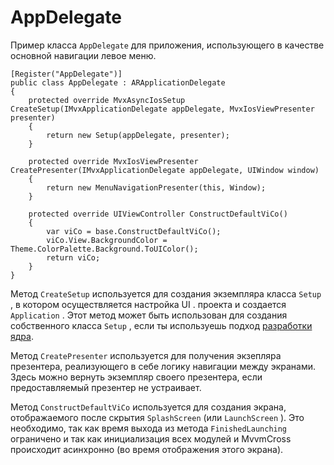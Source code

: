 # AppDelegate

Пример класса `AppDelegate` для приложения, использующего в качестве основной навигации левое меню.

```
[Register("AppDelegate")]
public class AppDelegate : ARApplicationDelegate
{
    protected override MvxAsyncIosSetup CreateSetup(IMvxApplicationDelegate appDelegate, MvxIosViewPresenter presenter)
    {
        return new Setup(appDelegate, presenter);
    }

    protected override MvxIosViewPresenter CreatePresenter(IMvxApplicationDelegate appDelegate, UIWindow window)
    {
        return new MenuNavigationPresenter(this, Window);
    }

    protected override UIViewController ConstructDefaultViCo()
    {
        var viCo = base.ConstructDefaultViCo();
        viCo.View.BackgroundColor = Theme.ColorPalette.Background.ToUIColor();
        return viCo;
    }	 
}
```

Метод `CreateSetup` используется для создания экземпляра класса `Setup` , в котором осуществляется настройка UI . проекта и создается `Application` . Этот метод может быть использован для создания собственного класса `Setup` , если ты используешь подход [разработки ядра](/ru/dorabotka-suschestvuyuschego-proekta/razrabotka-yadra.md).

Метод `CreatePresenter` используется для получения экзепляра презентера, реализующего в себе логику навигации между экранами. Здесь можно вернуть экземпляр своего презентера, если предоставляемый презентер не устраивает.

Метод `ConstructDefaultViCo` используется для создания экрана, отображаемого после скрытия `SplashScreen` \(или `LaunchScreen` \). Это необходимо, так как время выхода из метода `FinishedLaunching` ограничено и так как инициализация всех модулей и MvvmCross происходит асинхронно \(во время отображения этого экрана\).

